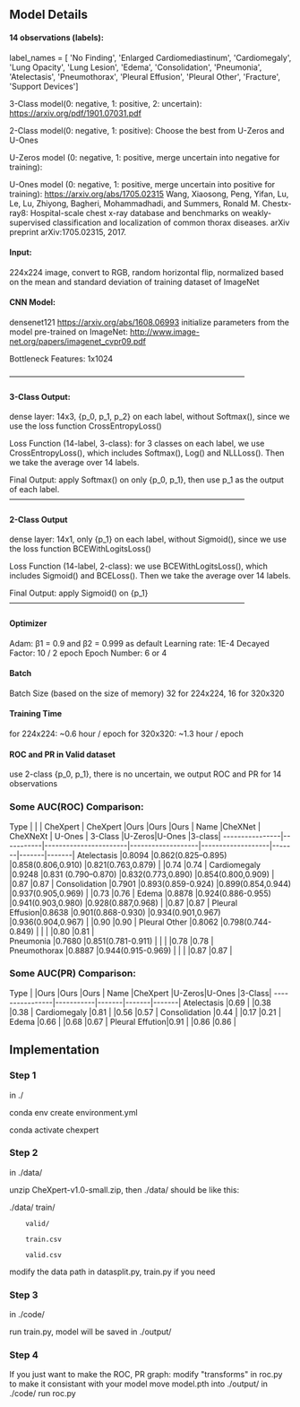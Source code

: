 ## Model Details

#### 14 observations (labels):
label_names = [ 'No Finding', 'Enlarged Cardiomediastinum', 'Cardiomegaly', 'Lung Opacity', 'Lung Lesion', 'Edema', 'Consolidation', 'Pneumonia', 'Atelectasis', 'Pneumothorax', 'Pleural Effusion', 'Pleural Other', 'Fracture', 'Support Devices']


3-Class model(0: negative, 1: positive, 2: uncertain):
https://arxiv.org/pdf/1901.07031.pdf

2-Class model(0: negative, 1: positive):
Choose the best from U-Zeros and U-Ones

U-Zeros model (0: negative, 1: positive, merge uncertain into negative for training):

U-Ones model (0: negative, 1: positive, merge uncertain into positive for training):
https://arxiv.org/abs/1705.02315  Wang, Xiaosong, Peng, Yifan, Lu, Le, Lu, Zhiyong, Bagheri, Mohammadhadi, and Summers, Ronald M. Chestx-ray8: Hospital-scale chest x-ray database and benchmarks on weakly-supervised classification and localization of common thorax diseases. arXiv preprint arXiv:1705.02315, 2017.


#### Input:
224x224 image, convert to RGB, random horizontal flip, normalized based on the mean and standard deviation of training dataset of ImageNet


#### CNN Model:
densenet121 https://arxiv.org/abs/1608.06993
initialize parameters from the model pre-trained on ImageNet:
http://www.image-net.org/papers/imagenet_cvpr09.pdf 

Bottleneck Features:  1x1024 

——————————————————————————————
#### 3-Class Output:
dense layer: 14x3,  {p_0, p_1, p_2} on each label,  without Softmax(), since we use the loss function CrossEntropyLoss()

Loss Function (14-label, 3-class):
for 3 classes on each label, we use CrossEntropyLoss(), which includes Softmax(), Log() and NLLLoss(). Then we take the average over 14 labels.

Final Output: apply Softmax() on only {p_0, p_1}, then use p_1 as the output of each label.
——————————————————————————————
#### 2-Class Output
dense layer: 14x1,  only {p_1} on each label,  without Sigmoid(), since we use the loss function BCEWithLogitsLoss()

Loss Function (14-label, 2-class):
we use BCEWithLogitsLoss(), which includes Sigmoid() and BCELoss(). Then we take the average over 14 labels.

Final Output:  apply Sigmoid() on {p_1}
——————————————————————————————


#### Optimizer
Adam: β1 = 0.9 and β2 = 0.999 as default
Learning rate: 1E-4
Decayed Factor: 10 / 2 epoch
Epoch Number: 6 or 4

#### Batch
Batch Size (based on the size of memory)
32 for 224x224, 16 for 320x320

#### Training Time
for 224x224: ~0.6 hour / epoch
for 320x320: ~1.3 hour / epoch


#### ROC and PR in Valid dataset
use 2-class {p_0, p_1}, there is no uncertain,
we output ROC and PR for 14 observations


### Some AUC(ROC) Comparison:


Type			|			|						|	CheXpert 		|	CheXpert		|Ours	|Ours	|Ours	|
Name			|CheXNet	|	CheXNeXt			|	U-Ones			|	3-Class			|U-Zeros|U-Ones	|3-class|
----------------|-----------|-----------------------|-------------------|-------------------|-------|-------|-------|
Atelectasis		|0.8094		|0.862(0.825–0.895)		|0.858(0.806,0.910) |0.821(0.763,0.879)	|		|0.74	|0.74	|
Cardiomegaly	|0.9248		|0.831 (0.790–0.870) 	|0.832(0.773,0.890) |0.854(0.800,0.909)	|		|0.87	|0.87	|
Consolidation	|0.7901		|0.893(0.859-0.924) 	|0.899(0.854,0.944) |0.937(0.905,0.969)	|		|0.73	|0.76	|
Edema			|0.8878		|0.924(0.886-0.955) 	|0.941(0.903,0.980)	|0.928(0.887,0.968) |		|0.87	|0.87	|
Pleural Effusion|0.8638		|0.901(0.868-0.930)		|0.934(0.901,0.967) |0.936(0.904,0.967)	|		|0.90	|0.90	|
Pleural Other	|0.8062		|0.798(0.744-0.849)		|					|					|		|0.80	|0.81	|	
Pneumonia		|0.7680		|0.851(0.781-0.911)		|					|					|		|0.78	|0.78	|	
Pneumothorax	|0.8887		|0.944(0.915-0.969)		|					|					|		|0.87	|0.87	|	


### Some AUC(PR) Comparison:
Type			|			|Ours	|Ours	|Ours	|
Name			|CheXpert	|U-Zeros|U-Ones	|3-Class|
----------------|-----------|-------|-------|-------|
Atelectasis		|0.69		|		|0.38	|0.38	|
Cardiomegaly	|0.81		|		|0.56	|0.57	|
Consolidation	|0.44		|		|0.17	|0.21	|
Edema			|0.66		|		|0.68	|0.67	|
Pleural Effution|0.91		|		|0.86	|0.86	|


## Implementation

### Step 1
in ./

conda env create environment.yml

conda activate chexpert

### Step 2
in ./data/

unzip CheXpert-v1.0-small.zip, then ./data/ should be like this:

./data/ train/

		valid/

		train.csv

		valid.csv

modify the data path in datasplit.py, train.py if you need


### Step 3
in ./code/

run train.py, model will be saved in ./output/

### Step 4
If you just want to make the ROC, PR graph:
modify "transforms" in roc.py to make it consistant with your model
move model.pth into ./output/
in ./code/
run roc.py

